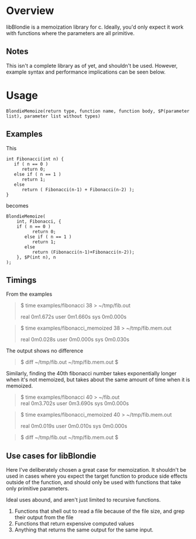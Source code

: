 # Overview
libBlondie is a memoization library for c. Ideally, you'd only expect it work with functions where the parameters are all primitive. 

## Notes
This isn't a complete library as of yet, and shouldn't be used. However, example syntax and performance implications can be seen below.

# Usage
```
BlondieMemoize(return type, function name, function body, $P(parameter list), parameter list without types)
```

## Examples
This

```
int Fibonacci(int n) {
   if ( n == 0 )
      return 0;
   else if ( n == 1 )
      return 1;
   else
      return ( Fibonacci(n-1) + Fibonacci(n-2) );
} 
```

becomes

```
BlondieMemoize( 
    int, Fibonacci, {
    if ( n == 0 )
          return 0;
       else if ( n == 1 )
          return 1;
       else
          return (Fibonacci(n-1)+Fibonacci(n-2));
    }, $P(int n), n
);
```

## Timings
From the examples

> $ time examples/fibonacci 38 > ~/tmp/fib.out
> 
> real    0m1.672s
> user    0m1.660s
> sys     0m0.000s

> $ time examples/fibonacci_memoized 38 > ~/tmp/fib.mem.out
> 
> real    0m0.028s
> user    0m0.000s
> sys     0m0.030s

The output shows no difference

> $ diff ~/tmp/fib.out ~/tmp/fib.mem.out
> $

Similarly, finding the 40th fibonacci number takes exponentially longer when it's not memoized, but takes about the same amount of time when it is memoized.

> $ time examples/fibonacci 40 > ~/fib.out        
> real    0m3.702s
> user    0m3.690s
> sys     0m0.000s

> $ time examples/fibonacci_memoized 40 > ~/tmp/fib.mem.out
> 
> real    0m0.019s
> user    0m0.010s
> sys     0m0.000s

> $ diff ~/tmp/fib.out ~/tmp/fib.mem.out
> $

## Use cases for libBlondie
Here I've deliberately chosen a great case for memoization. It shouldn't be used in cases where you expect the target function to produce side effects outside of the function, and should only be used with functions that take only primitive parameters. 

Ideal uses abound, and aren't just limited to recursive functions.

1. Functions that shell out to read a file because of the file size, and grep their output from the file
2. Functions that return expensive computed values
3. Anything that returns the same output for the same input.
